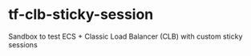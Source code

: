 # tf-clb-sticky-session

Sandbox to test ECS + Classic Load Balancer (CLB) with custom sticky sessions


